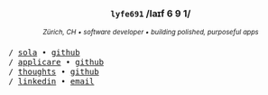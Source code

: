 <div align="center">
  
  ### `lyfe691` /laɪf 6 9 1/
  
  <sup><i>Zürich, CH • software developer • building polished, purposeful apps</i></sup>
  
</div>

<samp>
/ <a href="https://sola.ysz.life">sola</a> • <a href="https://github.com/lyfe691/sola">github</a>
<br>
/ <a href="https://applicare.app">applicare</a> • <a href="https://github.com/lyfe691/applicare">github</a>
<br>
/ <a href="https://thoughts.ysz.life">thoughts</a> • <a href="https://github.com/lyfe691/thoughts">github</a>
<br>
/ <a href="https://linkedin.com/in/yanis-sebastian-zürcher">linkedin</a> • <a href="mailto:yanis.sebastian.zuercher@gmail.com">email</a>
</samp>


<!-- # Yanis Sebastian Zürcher

Currently working on:

- [**Vault**](https://github.com/lyfe691/vault) — an IAM sandbox using Keycloak, FastAPI, and Next.js  
- [**WISS Forum**](https://github.com/lyfe691/wiss-forum) — a gamified platform to motivate and connect students - specifically at the WISS

Finished projects: [sola.ysz.life/projects](https://sola.ysz.life/projects)

My goal is to work @ [**vercel**](https://vercel.com) — or build something equally focused and minimal.

[sola.ysz.life](https://sola.ysz.life) · [github.com/lyfe691](https://github.com/lyfe691)


 <!-- ![header](./img/github-header-image.png)



<!--<div align="center">
  
  [![Typing SVG](https://readme-typing-svg.herokuapp.com?font=Fira+Code&size=32&duration=2800&pause=2000&color=88C0D0&center=true&vCenter=true&width=940&lines=Hi%2C+I'm+Yanis+Sebastian+Z%C3%BCrcher+%F0%9F%91%8B;Computer+Science+Student+from+Switzerland+%F0%9F%87%A8%F0%9F%87%AD)](https://git.io/typing-svg)
 

  [![](https://komarev.com/ghpvc/?username=lyfe691&style=for-the-badge&color=88C0D0)](https://github.com/lyfe691)
  [![LinkedIn](https://img.shields.io/badge/LinkedIn-88C0D0?style=for-the-badge&logo=linkedin&logoColor=black)](https://linkedin.com/in/yanis-sebastian-zürcher)
  [![Website](https://img.shields.io/badge/Website-88C0D0?style=for-the-badge&logo=google-chrome&logoColor=black)](https://yanissebastianzuercher.ch)
  [![Email](https://img.shields.io/badge/Email-88C0D0?style=for-the-badge&logo=gmail&logoColor=black)](mailto:yanis.sebastian.zuercher@gmail.com)
  
</div>


<!-- Stats Cards --
<div align="center" >
  <img height="150em" src="https://streak-stats.demolab.com?user=lyfe691&locale=en&mode=weekly&theme=nord&hide_border=false&border_radius=5"/>
  <img height="150em" src="https://github-readme-stats.vercel.app/api/top-langs?username=lyfe691&locale=en&hide_title=true&layout=compact&card_width=320&langs_count=5&theme=nord&hide_border=false"/>
</div>
<br>


<!-- Tech Stack --
<div align="center">
  <img src="https://skillicons.dev/icons?i=html,css,java,spring,cpp,docker,git,mongodb,mysql,linux,vscode,idea&theme=dark" />
</div>

<!-- Activity Graph --
[![Activity](https://github-readme-activity-graph.vercel.app/graph?username=lyfe691&theme=nord&hide_border=true&bg_color=00000000&line=88C0D0&point=88C0D0)](https://github.com/lyfe691)
